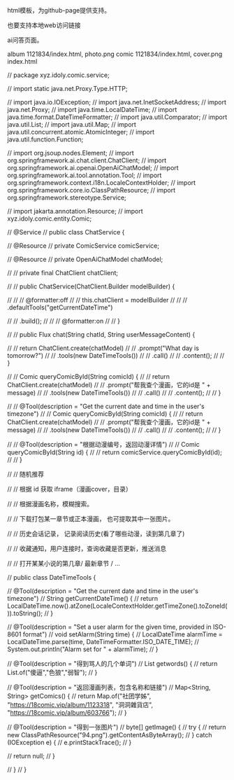 html模板，为github-page提供支持。

也要支持本地web访问链接 

ai问答页面。


album
    1121834/index.html, photo.png
comic
    1121834/index.html, cover.png
    index.html


// package xyz.idoly.comic.service;

// import static java.net.Proxy.Type.HTTP;

// import java.io.IOException;
// import java.net.InetSocketAddress;
// import java.net.Proxy;
// import java.time.LocalDateTime;
// import java.time.format.DateTimeFormatter;
// import java.util.Comparator;
// import java.util.List;
// import java.util.Map;
// import java.util.concurrent.atomic.AtomicInteger;
// import java.util.function.Function;

// import org.jsoup.nodes.Element;
// import org.springframework.ai.chat.client.ChatClient;
// import org.springframework.ai.openai.OpenAiChatModel;
// import org.springframework.ai.tool.annotation.Tool;
// import org.springframework.context.i18n.LocaleContextHolder;
// import org.springframework.core.io.ClassPathResource;
// import org.springframework.stereotype.Service;

// import jakarta.annotation.Resource;
// import xyz.idoly.comic.entity.Comic;

// @Service
// public class ChatService {


// 	@Resource
// 	private ComicService comicService;

// 	@Resource
// 	private OpenAiChatModel chatModel;


// 	// private final ChatClient chatClient;

// 	// public ChatService(ChatClient.Builder modelBuilder) {

// 	// 	// @formatter:off
// 	// 	this.chatClient = modelBuilder
//     //             // .defaultTools("getCurrentDateTime")

// 	// 			.build();
// 	// 	// @formatter:on
// 	// }

// 	// public Flux<String> chat(String chatId, String userMessageContent) {

// 	// 	return ChatClient.create(chatModel)
//     //     .prompt("What day is tomorrow?")
//     //     .tools(new DateTimeTools())
//     //     .call()
//     //     .content();
// 	// }


//     // Comic queryComicById(String comicId) {
//     //     return ChatClient.create(chatModel)
//     //         .prompt("帮我查个漫画，它的id是 " + message)
//     //         .tools(new DateTimeTools())
//     //         .call()
//     //         .content();
//     // }


// 	// @Tool(description = "Get the current date and time in the user's timezone")
//     // Comic queryComicById(String comicId) {
//     //     return ChatClient.create(chatModel)
//     //         .prompt("帮我查个漫画，它的id是 " + message)
//     //         .tools(new DateTimeTools())
//     //         .call()
//     //         .content();
//     // }


// 	// @Tool(description = "根据动漫编号，返回动漫详情")
//     // Comic queryComicById(String id) {
//     //     return comicService.queryComicById(id);
//     // }


// 	// 随机推荐
	
// 	// 根据 id 获取 iframe（漫画cover，目录）

// 	// 根据漫画名称，模糊搜索。

// 	// 下载打包某一章节或正本漫画， 也可提取其中一张图片。

// 	// 历史会话记录， 记录阅读历史(看了哪些动漫，读到第几章了) 

// 	// 收藏通知，用户连接时，查询收藏是否更新，推送消息
	
// 	// 打开某某小说的第几章/ 最新章节 / ...

// 	public class DateTimeTools {

// 		@Tool(description = "Get the current date and time in the user's timezone")
// 		String getCurrentDateTime() {
// 			return LocalDateTime.now().atZone(LocaleContextHolder.getTimeZone().toZoneId()).toString();
// 		}
	
// 		@Tool(description = "Set a user alarm for the given time, provided in ISO-8601 format")
// 		void setAlarm(String time) {
// 			LocalDateTime alarmTime = LocalDateTime.parse(time, DateTimeFormatter.ISO_DATE_TIME);
// 			System.out.println("Alarm set for " + alarmTime);
// 		}
	
// 		@Tool(description = "得到骂人的几个单词")
// 		List<String> getwords() {
// 			return List.of("傻逼","色狼","弱智");
// 		}
	
	
// 		@Tool(description = "返回漫画列表，包含名称和链接")
// 		Map<String, String> getComics() {
// 			return Map.of("社团学姊", "https://18comic.vip/album/1123318", "洞洞雜貨店", "https://18comic.vip/album/603766");
// 		}
	
// 		@Tool(description = "得到一张图片")
// 		byte[] getImage() {
// 			try {
// 				return new ClassPathResource("94.png").getContentAsByteArray();
// 			} catch (IOException e) {
// 				e.printStackTrace();
// 			}
	
// 			return null;
// 		}
	
// 	}
// }
